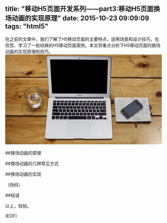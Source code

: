 title: "移动H5页面开发系列——part3:移动H5页面换场动画的实现原理"
date: 2015-10-23 09:09:09
tags: "html5"
---
在之前的文章中，我们了解了H5移动页面的主要特点，适用场景和设计技巧，也欣赏、学习了一些经典的H5移动页面案例，本文将重点分析下H5移动页面的换场动画的实现原理和技巧。
![genie.github.io](/assets/57.png)
<!--more--> 

##换场动画的原理


##换场动画的几种常见方式


##换场动画的实现

（伪码）


##结语


以上，轻拍。

(EOF)
